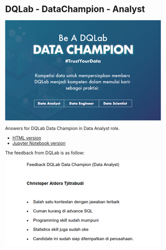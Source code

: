 # DQLab - DataChampion - Analyst

![DQLab_Data_Champion](img/DQLab_Data_Champion.png)

Answers for DQLab Data Champion in Data Analyst role.

- [HTML version](https://github.com/ChristopherAT99/DQLab-DataChampion-Analyst/blob/master/Answers%20for%20DQLab%20Data%20Champion%20-%20Data%20Analyst.ipynb)
- [Jupyter Notebook version](https://github.com/ChristopherAT99/DQLab-DataChampion-Analyst/blob/master/Answers%20for%20DQLab%20Data%20Champion%20-%20Data%20Analyst.ipynb)

The feedback from DQLab is as follow:

![DQLab_Data_Champion_Feedback](img/DQLab_Feedback.png)